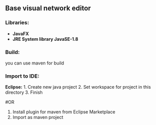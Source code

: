 ## Base visual network editor

<h3> Libraries:</h3>
<ul>
	<li><b>JavaFX</b></li>
	<li><b>JRE System library JavaSE-1.8</b></li>
</ul>

<h3> Build:</h3>
you can use maven for build

<h3> Import to IDE:</h3>
<b>Eclipse:</b>
 1. Create new java project
 2. Set workspace for project in this directory
 3. Finish

#OR
 
 1. Install plugin for maven from Eclipse Marketplace
 2. Import as maven project

